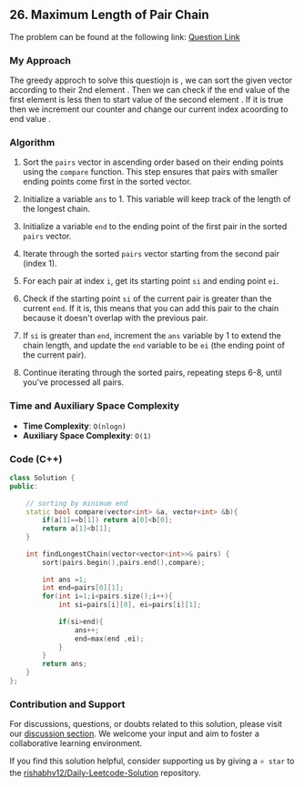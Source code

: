 ## 26. Maximum Length of Pair Chain

The problem can be found at the following link: [Question Link](https://leetcode.com/problems/maximum-length-of-pair-chain/)

### My Approach

The greedy approch to solve this questiojn is , we can sort the given vector according to their 2nd element . Then we can check if the end value of the first element is less then to start value of the second element . If it is true then we increment our counter and change our current index acoording to end value .


### Algorithm

1. Sort the `pairs` vector in ascending order based on their ending points using the `compare` function. This step ensures that pairs with smaller ending points come first in the sorted vector.

2. Initialize a variable `ans` to 1. This variable will keep track of the length of the longest chain.

3. Initialize a variable `end` to the ending point of the first pair in the sorted `pairs` vector.

4. Iterate through the sorted `pairs` vector starting from the second pair (index 1).

5. For each pair at index `i`, get its starting point `si` and ending point `ei`.

6. Check if the starting point `si` of the current pair is greater than the current `end`. If it is, this means that you can add this pair to the chain because it doesn't overlap with the previous pair.

7. If `si` is greater than `end`, increment the `ans` variable by 1 to extend the chain length, and update the `end` variable to be `ei` (the ending point of the current pair).

8. Continue iterating through the sorted pairs, repeating steps 6-8, until you've processed all pairs.


### Time and Auxiliary Space Complexity

- **Time Complexity**: `O(nlogn)` 
- **Auxiliary Space Complexity**: `O(1)`

### Code (C++)

```cpp
class Solution {
public:
    
	// sorting by minimum end
    static bool compare(vector<int> &a, vector<int> &b){
        if(a[1]==b[1]) return a[0]<b[0];
        return a[1]<b[1];
    }
    
    int findLongestChain(vector<vector<int>>& pairs) {
        sort(pairs.begin(),pairs.end(),compare);
        
        int ans =1;
        int end=pairs[0][1];
        for(int i=1;i<pairs.size();i++){
            int si=pairs[i][0], ei=pairs[i][1];
        
            if(si>end){
                ans++;
                end=max(end ,ei);
            }
        }
        return ans;
    }
};
```

### Contribution and Support

For discussions, questions, or doubts related to this solution, please visit our [discussion section](https://leetcode.com/discuss/general-discussion). We welcome your input and aim to foster a collaborative learning environment.

If you find this solution helpful, consider supporting us by giving a `⭐ star` to the [rishabhv12/Daily-Leetcode-Solution](https://github.com/rishabhv12/Daily-Leetcode-Solution) repository.
